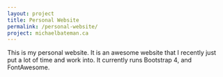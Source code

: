 ```yaml
---
layout: project
title: Personal Website
permalink: /personal-website/
project: michaelbateman.ca
---
```


This is my personal website.  It is an awesome website that I recently just put a lot of time and work into.  It currently runs Bootstrap 4, and FontAwesome.